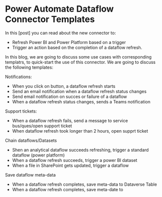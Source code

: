 # Power Automate Dataflow Connector Templates
In this [post] you can read about the new connector to:
* Refresh Power BI and Power Platform based on a trigger
* Trigger an action based on the completion of a dataflow refresh.

In this blog, we are going to discuss some use cases with corresponding templatrs, to quick-start the use of this connector. We are going to discuss the following templates:

Notifications:
* When you click on button, a dataflow refresh starts
* Send an email notification when a dataflow refresh status changes
* Send email notification on succes or failure of a dataflow
* When a dataflow refresh status changes, sends a Teams notification

Support tickets:
* When a dataflow refresh fails, send a message to service bus/ques/open support ticket
* When dataflow refresh took longer than 2 hours, open supprt ticket

Chain dataflows/Datasets
* Shen an analytical dataflow succeeds refreshing, trigger a standard dataflow (power platform)
* When a dataflow refresh succeeds, trigger a power BI dataset
* When a file in SharePoint gets updated, trigger a dataflow

Save dataflow meta-data
* When a dataflow refresh completes, save meta-data to Dataverse Table
* When a dataflow refresh completes, save meta-date to 
